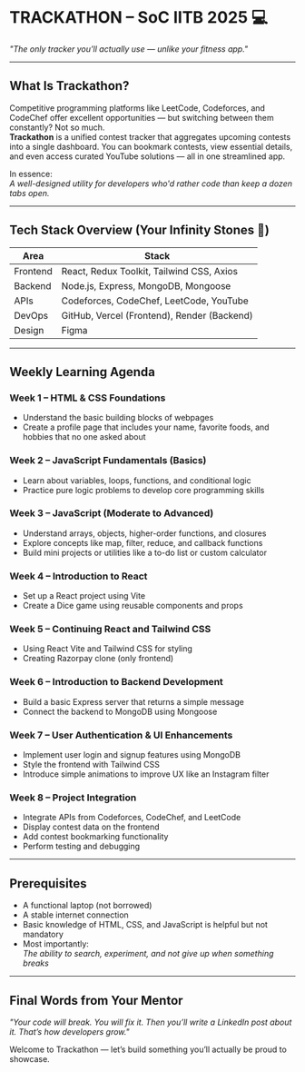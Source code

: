 # TRACKATHON – SoC IITB 2025 💻 
_"The only tracker you’ll actually use — unlike your fitness app."_

---

## What Is Trackathon?

Competitive programming platforms like LeetCode, Codeforces, and CodeChef offer excellent opportunities — but switching between them constantly? Not so much.  
**Trackathon** is a unified contest tracker that aggregates upcoming contests into a single dashboard. You can bookmark contests, view essential details, and even access curated YouTube solutions — all in one streamlined app.

In essence:  
_A well-designed utility for developers who'd rather code than keep a dozen tabs open._

---

## Tech Stack Overview (Your Infinity Stones 💎)

| Area        | Stack                                             |
|-------------|---------------------------------------------------|
| Frontend    | React, Redux Toolkit, Tailwind CSS, Axios         |
| Backend     | Node.js, Express, MongoDB, Mongoose               |
| APIs        | Codeforces, CodeChef, LeetCode, YouTube           |
| DevOps      | GitHub, Vercel (Frontend), Render (Backend)       |
| Design      | Figma                                             |

---

## Weekly Learning Agenda

### Week 1 – HTML & CSS Foundations  
- Understand the basic building blocks of webpages  
- Create a profile page that includes your name, favorite foods, and hobbies that no one asked about  

### Week 2 – JavaScript Fundamentals (Basics)  
- Learn about variables, loops, functions, and conditional logic  
- Practice pure logic problems to develop core programming skills  

### Week 3 – JavaScript (Moderate to Advanced)  
- Understand arrays, objects, higher-order functions, and closures  
- Explore concepts like map, filter, reduce, and callback functions  
- Build mini projects or utilities like a to-do list or custom calculator  

### Week 4 – Introduction to React  
- Set up a React project using Vite  
- Create a Dice game using reusable components and props

### Week 5 – Continuing React and Tailwind CSS  
- Using React Vite and Tailwind CSS for styling
- Creating Razorpay clone (only frontend)

### Week 6 – Introduction to Backend Development  
- Build a basic Express server that returns a simple message  
- Connect the backend to MongoDB using Mongoose  

### Week 7 – User Authentication & UI Enhancements  
- Implement user login and signup features using MongoDB  
- Style the frontend with Tailwind CSS  
- Introduce simple animations to improve UX like an Instagram filter  

### Week 8 – Project Integration  
- Integrate APIs from Codeforces, CodeChef, and LeetCode  
- Display contest data on the frontend  
- Add contest bookmarking functionality  
- Perform testing and debugging  

---

## Prerequisites

- A functional laptop (not borrowed)  
- A stable internet connection  
- Basic knowledge of HTML, CSS, and JavaScript is helpful but not mandatory  
- Most importantly:  
  _The ability to search, experiment, and not give up when something breaks_

---

## Final Words from Your Mentor

_"Your code will break. You will fix it. Then you’ll write a LinkedIn post about it. That’s how developers grow."_  

Welcome to Trackathon — let’s build something you’ll actually be proud to showcase.
